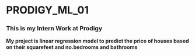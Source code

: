 # PRODIGY_ML_01

### This is my Intern Work at Prodigy
**My project is
linear regression model to predict the price of houses based on their squarefeet and no.bedrooms and bathrooms**
